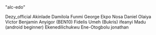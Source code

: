 "alc-edo" 

Dezy_official
Akinlade Damilola
Funmi
George Ekpo
Nosa Daniel
Olaiya Victor
Benjamin Anyigor (BEN10)
Fidelis Umeh (Bukris)
ifeanyi Madu (android beginner)
Ekenedilichukwu Ene-Otogbolu
jonathan
